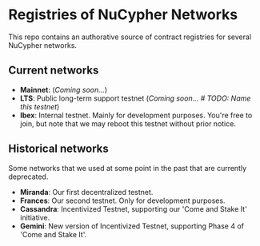 # Registries of NuCypher Networks

This repo contains an authorative source of contract registries for several NuCypher networks.


## Current networks

* **Mainnet**: (_Coming soon..._)
* **LTS**: Public long-term support testnet (_Coming soon... # TODO: Name this testnet_)
* **Ibex**: Internal testnet. Mainly for development purposes. You're free to join, but note that we may reboot this testnet without prior notice.

## Historical networks

Some networks that we used at some point in the past that are currently deprecated.

* **Miranda**: Our first decentralized testnet.
* **Frances**: Our second testnet. Only for development purposes.
* **Cassandra**: Incentivized Testnet, supporting our 'Come and Stake It' initiative.
* **Gemini**: New version of Incentivized Testnet, supporting Phase 4 of 'Come and Stake It'.
